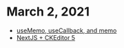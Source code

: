 # March 2, 2021

- [useMemo, useCallback, and memo](https://kentcdodds.com/blog/usememo-and-usecallback)
- [NextJS + CKEditor 5](https://nagui.me/javascript/nextjs9_ckeditor5/custom_build/)
